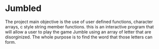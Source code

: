 # Jumbled

The project main objective is the use of user defined functions, character arrays, c style string member functions. this is an interactive program that will allow a user to play the game Jumble using an array of letter that are disorginized. The whole purpose is to find the word that those letters can form. 
